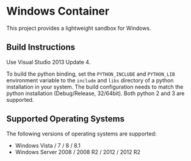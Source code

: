 Windows Container
=================

This project provides a lightweight sandbox for Windows.

Build Instructions
------------------

Use Visual Studio 2013 Update 4.

To build the python binding, set the `PYTHON_INCLUDE` and `PYTHON_LIB`
environment variable to the `include` and `libs` directory of a python
installation in your system. The build configuration needs to match the
python installation (Debug/Release, 32/64bit). Both python 2 and 3 are
supported.

Supported Operating Systems
---------------------------

The following versions of operating systems are supported:
* Windows Vista / 7 / 8 / 8.1
* Windows Server 2008 / 2008 R2 / 2012 / 2012 R2
